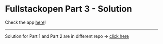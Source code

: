 # Fullstackopen Part 3 - Solution

Check the app [here](https://phonebook-part3-fso.fly.dev/)!

---

Solution for Part 1 and Part 2 are in different repo -> [click here](https://github.com/Shiielty/fullstackopen-repo/)
